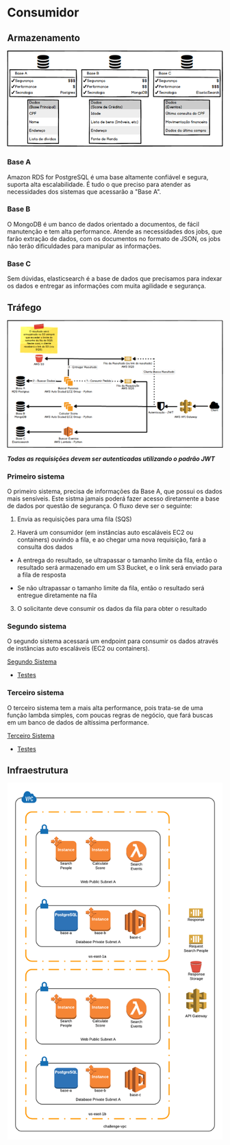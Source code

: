 # Consumidor


## Armazenamento
![Tráfego](https://github.com/ecellani/consumidor/blob/master/images/armazenamento.png?raw=true)

### Base A
Amazon RDS for PostgreSQL é uma base altamente confiável e segura, suporta alta escalabilidade. É tudo o que preciso para atender as necessidades dos sistemas que acessarão a "Base A".

### Base B
O MongoDB é um banco de dados orientado a documentos, de fácil manutenção e tem alta performance. Atende as necessidades dos jobs, que farão extração de dados, com os documentos no formato de JSON, os jobs não terão dificuldades para manipular as informações.

### Base C
Sem dúvidas, elasticsearch é a base de dados que precisamos para indexar os dados e entregar as informações com muita agilidade e segurança.

## Tráfego
![Tráfego](https://github.com/ecellani/consumidor/blob/master/images/trafego.png?raw=true)

***Todas as requisições devem ser autenticadas utilizando o padrão JWT***

### Primeiro sistema
O primeiro sistema, precisa de informações da Base A, que possui os dados mais sensíveis. Este sistma jamais poderá fazer acesso diretamente a base de dados por questão de segurança. O fluxo deve ser o seguinte:

1. Envia as requisições para uma fila (SQS)

2. Haverá um consumidor (em instâncias auto escaláveis EC2 ou containers) ouvindo a fila, e ao chegar uma nova requisição, fará a consulta dos dados

  * A entrega do resultado, se ultrapassar o tamanho limite da fila, então o resultado será armazenado em um S3 Bucket, e o link será enviado para a fila de resposta
  
  * Se não ultrapassar o tamanho limite da fila, então o resultado será entregue diretamente na fila
  
3. O solicitante deve consumir os dados da fila para obter o resultado

### Segundo sistema
O segundo sistema acessará um endpoint para consumir os dados através de instâncias auto escaláveis (EC2 ou containers).

[Segundo Sistema](https://github.com/ecellani/consumidor/tree/master/score)

* [Testes](https://github.com/ecellani/consumidor/tree/master/score/src/test/java/br/com/score/application)

### Terceiro sistema
O terceiro sistema tem a mais alta performance, pois trata-se de uma função lambda simples, com poucas regras de negócio, que fará buscas em um banco de dados de altíssima performance.

[Terceiro Sistema](https://github.com/ecellani/consumidor/tree/master/lambda-scripts/search_events)

* [Testes](https://github.com/ecellani/consumidor/tree/master/lambda-scripts/tests)


## Infraestrutura
![Tráfego](https://github.com/ecellani/consumidor/blob/master/images/diagram_1-challenge-vpc.png?raw=true)
